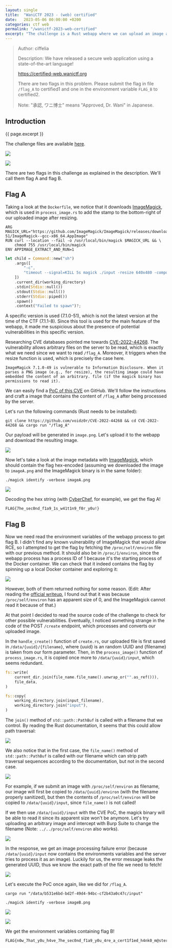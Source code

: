 ```yaml
---
layout: single
title:  "WaniCTF 2023 - (web) certified"
date:   2023-05-06 00:00:00 +0200
categories: ctf web
permalink: "/wanictf-2023-web-certified"
excerpt: "The challenge is a Rust webapp where we can upload an image and get the image with an approval stamp overlayed on it."
---
```

>Author: ciffelia
>
>Description: We have released a secure web application using a state-of-the-art language!
>
><https://certified-web.wanictf.org>
>
>There are two flags in this problem. Please submit the flag in file `/flag_A` to certified1 and one in the environment variable `FLAG_B` to certified2.
>
>Note: "承認, ワニ博士" means "Approved, Dr. Wani" in Japanese.

## Introduction

{{ page.excerpt }}

The challenge files are available [here](https://github.com/apolloteapot/blog/tree/main/assets/ctf/2023/wanictf/web/certified).

![](/assets/ctf/2023/wanictf/web/certified/img/webapp1.png)

![](/assets/ctf/2023/wanictf/web/certified/img/webapp2.png)

There are two flags in this challenge as explained in the description. We'll call them flag A and flag B.

## Flag A

Taking a look at the `Dockerfile`, we notice that it downloads [ImageMagick](https://imagemagick.org/index.php), which is used in `process_image.rs` to add the stamp to the bottom-right of our uploaded image after resizing.

```docker
ARG MAGICK_URL="https://github.com/ImageMagick/ImageMagick/releases/download/7.1.0-51/ImageMagick--gcc-x86_64.AppImage"
RUN curl --location --fail -o /usr/local/bin/magick $MAGICK_URL && \
    chmod 755 /usr/local/bin/magick
ENV APPIMAGE_EXTRACT_AND_RUN=1
```

```rust
let child = Command::new("sh")
    .args([
        "-c",
        "timeout --signal=KILL 5s magick ./input -resize 640x480 -compose over -gravity southeast ./overlay.png -composite ./output.png",
    ])
    .current_dir(working_directory)
    .stdin(Stdio::null())
    .stdout(Stdio::null())
    .stderr(Stdio::piped())
    .spawn()
    .context("Failed to spawn")?;
```

A specific version is used (7.1.0-51), which is not the latest version at the time of the CTF (7.1.1-8). Since this tool is used for the main feature of the webapp, it made me suspicious about the presence of potential vulnerabilities in this specific version.

Researching CVE databases pointed me towards [CVE-2022-44268](https://www.cvedetails.com/cve/CVE-2022-44268/). The vulnerability allows arbitrary files on the server to be read, which is exactly what we need since we want to read `/flag_A`. Moreover, it triggers when the resize function is used, which is precisely the case here.

```
ImageMagick 7.1.0-49 is vulnerable to Information Disclosure. When it parses a PNG image (e.g., for resize), the resulting image could have embedded the content of an arbitrary. file (if the magick binary has permissions to read it).
```

We can easily find a [PoC of this CVE](https://github.com/voidz0r/CVE-2022-44268) on GitHub. We'll follow the instructions and craft a image that contains the content of `/flag_A` after being processed by the server.

Let's run the following commands (Rust needs to be installed):

```
git clone https://github.com/voidz0r/CVE-2022-44268 && cd CVE-2022-44268 && cargo run "/flag_A"
```

Our payload will be generated in `image.png`. Let's upload it to the webapp and download the resulting image.

![](/assets/ctf/2023/wanictf/web/certified/img/a_img.png)

Now let's take a look at the image metadata with [ImageMagick](https://imagemagick.org/script/download.php), which should contain the flag hex-encoded (assuming we downloaded the image to `imageA.png` and the ImageMagick binary is in the same folder):

```
./magick identify -verbose imageA.png
```

![](/assets/ctf/2023/wanictf/web/certified/img/a_identify.png)

Decoding the hex string (with [CyberChef](https://gchq.github.io/CyberChef/#recipe=From_Hex('Auto')), for example), we get the flag A!

```
FLAG{7he_sec0nd_f1a9_1s_w41t1n9_f0r_y0u!}
```

## Flag B

Now we need read the environment variables of the webapp process to get flag B. I didn't find any known vulnerability of ImageMagick that would allow RCE, so I attempted to get the flag by fetching the `/proc/self/environ` file with our previous method. It should also be in `/proc/1/environ`, since the webapp process has a process ID of 1 because it's the starting process of the Docker container. We can check that it indeed contains the flag by spinning up a local Docker container and exploring it:

![](/assets/ctf/2023/wanictf/web/certified/img/b_environ.png)

However, both of them returned nothing for some reason. (Edit: After reading the [official writeup](https://github.com/wani-hackase/wanictf2023-writeup/tree/main/web/certified2), I found out that it was because `/proc/self/environ` has an apparent size of 0, and the ImageMagick cannot read it because of that.)

At that point I decided to read the source code of the challenge to check for other possible vulnerabilities. Eventually, I noticed something strange in the code of the POST `/create` endpoint, which processes and converts our uploaded image.

In the `handle_create()` function of `create.rs`, our uploaded file is first saved in `/data/{uuid}/{filename}`, where {uuid} is an random UUID and {filename} is taken from our form parameter. Then, in the `process_image()` function of `process_image.rs`, it is copied once more to `/data/{uuid}/input`, which seems redundant.

```rust
fs::write(
    current_dir.join(file_name.file_name().unwrap_or("".as_ref())),
    file_data,
)
```

```rust
fs::copy(
    working_directory.join(input_filename),
    working_directory.join("input"),
)
```

The `join()` method of `std::path::PathBuf` is called with a filename that we control. By reading the Rust documentation, it seems that this could allow path traversal:

![](/assets/ctf/2023/wanictf/web/certified/img/b_join.png)

We also notice that in the first case, the `file_name()` method of `std::path::PathBuf` is called with our filename which can strip path traversal sequences according to the documentation, but not in the second case.

![](/assets/ctf/2023/wanictf/web/certified/img/b_filename.png)

For example, if we submit an image with `/proc/self/environ` as filename, our image will first be copied to `/data/{uuid}/environ` (with the filename properly sanitized), but then the contents of `/proc/self/environ` will be copied to `/data/{uuid}/input`, since `file_name()` is not called!

If we then use `/data/{uuid}/input` with the CVE PoC, the magick binary will be able to read it since its apparent size won't be anymore. Let's try uploading an arbitrary image and intercept with Burp Suite to change the filename (Note: `../../proc/self/environ` also works). 

![](/assets/ctf/2023/wanictf/web/certified/img/b_burp.png)

In the response, we get an image processing failure error (because `/data/{uuid}/input` now contains the environments variables and the server tries to process it as an image). Luckily for us, the error message leaks the generated UUID, thus we know the exact path of the file we need to fetch!

![](/assets/ctf/2023/wanictf/web/certified/img/b_error.png)

Let's execute the PoC once again, like we did for `/flag_A`.

```
cargo run "/data/b531e6bd-bd2f-49d4-94bc-cf2b43a0c47c/input"
```

```
./magick identify -verbose imageB.png
```

![](/assets/ctf/2023/wanictf/web/certified/img/b_identify.png)

![](/assets/ctf/2023/wanictf/web/certified/img/b_decoded.png)

We get the environment variables containing flag B!

```
FLAG{n0w_7hat_y0u_h4ve_7he_sec0nd_f1a9_y0u_4re_a_cert1f1ed_h4nk0_m@ster}
```
